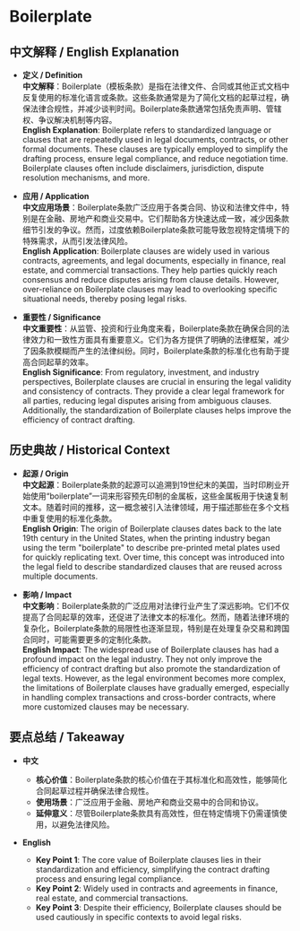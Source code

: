 # Boilerplate

## 中文解释 / English Explanation

* **定义 / Definition**  
  **中文解释**：Boilerplate（模板条款）是指在法律文件、合同或其他正式文档中反复使用的标准化语言或条款。这些条款通常是为了简化文档的起草过程，确保法律合规性，并减少谈判时间。Boilerplate条款通常包括免责声明、管辖权、争议解决机制等内容。  
  **English Explanation**: Boilerplate refers to standardized language or clauses that are repeatedly used in legal documents, contracts, or other formal documents. These clauses are typically employed to simplify the drafting process, ensure legal compliance, and reduce negotiation time. Boilerplate clauses often include disclaimers, jurisdiction, dispute resolution mechanisms, and more.

* **应用 / Application**  
  **中文应用场景**：Boilerplate条款广泛应用于各类合同、协议和法律文件中，特别是在金融、房地产和商业交易中。它们帮助各方快速达成一致，减少因条款细节引发的争议。然而，过度依赖Boilerplate条款可能导致忽视特定情境下的特殊需求，从而引发法律风险。  
  **English Application**: Boilerplate clauses are widely used in various contracts, agreements, and legal documents, especially in finance, real estate, and commercial transactions. They help parties quickly reach consensus and reduce disputes arising from clause details. However, over-reliance on Boilerplate clauses may lead to overlooking specific situational needs, thereby posing legal risks.

* **重要性 / Significance**  
  **中文重要性**：从监管、投资和行业角度来看，Boilerplate条款在确保合同的法律效力和一致性方面具有重要意义。它们为各方提供了明确的法律框架，减少了因条款模糊而产生的法律纠纷。同时，Boilerplate条款的标准化也有助于提高合同起草的效率。  
  **English Significance**: From regulatory, investment, and industry perspectives, Boilerplate clauses are crucial in ensuring the legal validity and consistency of contracts. They provide a clear legal framework for all parties, reducing legal disputes arising from ambiguous clauses. Additionally, the standardization of Boilerplate clauses helps improve the efficiency of contract drafting.

## 历史典故 / Historical Context

* **起源 / Origin**  
  **中文起源**：Boilerplate条款的起源可以追溯到19世纪末的美国，当时印刷业开始使用“boilerplate”一词来形容预先印制的金属板，这些金属板用于快速复制文本。随着时间的推移，这一概念被引入法律领域，用于描述那些在多个文档中重复使用的标准化条款。  
  **English Origin**: The origin of Boilerplate clauses dates back to the late 19th century in the United States, when the printing industry began using the term "boilerplate" to describe pre-printed metal plates used for quickly replicating text. Over time, this concept was introduced into the legal field to describe standardized clauses that are reused across multiple documents.

* **影响 / Impact**  
  **中文影响**：Boilerplate条款的广泛应用对法律行业产生了深远影响。它们不仅提高了合同起草的效率，还促进了法律文本的标准化。然而，随着法律环境的复杂化，Boilerplate条款的局限性也逐渐显现，特别是在处理复杂交易和跨国合同时，可能需要更多的定制化条款。  
  **English Impact**: The widespread use of Boilerplate clauses has had a profound impact on the legal industry. They not only improve the efficiency of contract drafting but also promote the standardization of legal texts. However, as the legal environment becomes more complex, the limitations of Boilerplate clauses have gradually emerged, especially in handling complex transactions and cross-border contracts, where more customized clauses may be necessary.

## 要点总结 / Takeaway

* **中文**  
  - **核心价值**：Boilerplate条款的核心价值在于其标准化和高效性，能够简化合同起草过程并确保法律合规性。  
  - **使用场景**：广泛应用于金融、房地产和商业交易中的合同和协议。  
  - **延伸意义**：尽管Boilerplate条款具有高效性，但在特定情境下仍需谨慎使用，以避免法律风险。

* **English**  
  - **Key Point 1**: The core value of Boilerplate clauses lies in their standardization and efficiency, simplifying the contract drafting process and ensuring legal compliance.  
  - **Key Point 2**: Widely used in contracts and agreements in finance, real estate, and commercial transactions.  
  - **Key Point 3**: Despite their efficiency, Boilerplate clauses should be used cautiously in specific contexts to avoid legal risks.